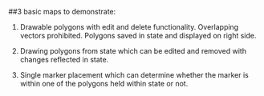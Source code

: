 ##3 basic maps to demonstrate:
1) Drawable polygons with edit and delete functionality. Overlapping
vectors prohibited. Polygons saved in state and displayed on right side.

2) Drawing polygons from state which can be edited and removed with
changes reflected in state.

3) Single marker placement which can determine whether the marker is
within one of the polygons held within state or not.